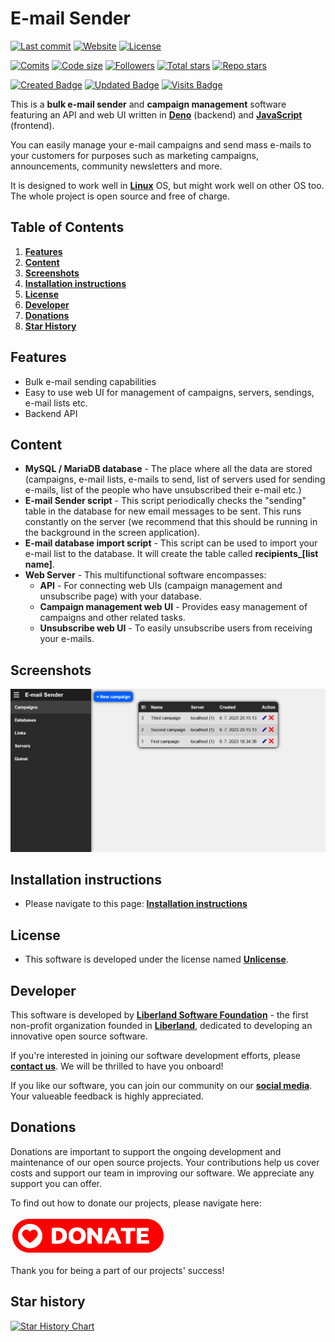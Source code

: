 # E-mail Sender

[![Last commit](https://img.shields.io/github/last-commit/libersoft-org/email-sender?style=for-the-badge)](https://github.com/libersoft-org/email-sender/commits/main)
[![Website](https://img.shields.io/website?url=https%3A%2F%2Flibersoft.org&style=for-the-badge)](https://libersoft.org)
[![License](https://img.shields.io/github/license/libersoft-org/email-sender?style=for-the-badge)](./LICENSE)

[![Comits](https://img.shields.io/github/commit-activity/t/libersoft-org/email-sender?style=for-the-badge)](https://github.com/libersoft-org/email-sender/commits/main)
[![Code size](https://img.shields.io/github/languages/code-size/libersoft-org/email-sender?style=for-the-badge)](https://github.com/libersoft-org/email-sender/archive/refs/heads/main.zip)
[![Followers](https://img.shields.io/github/followers/libersoft-org?style=for-the-badge)](https://github.com/libersoft-org?tab=followers)
[![Total stars](https://img.shields.io/github/stars/libersoft-org?label=Total%20stars&style=for-the-badge)](https://github.com/libersoft-org?tab=stars)
[![Repo stars](https://img.shields.io/github/stars/libersoft-org/email-sender?label=Repo%20stars&style=for-the-badge)](https://github.com/libersoft-org?tab=stars)

[![Created Badge](https://badges.pufler.dev/created/libersoft-org/email-sender)](https://badges.pufler.dev) [![Updated Badge](https://badges.pufler.dev/updated/libersoft-org/email-sender)](https://badges.pufler.dev) [![Visits Badge](https://badges.pufler.dev/visits/libersoft-org/email-sender)](https://badges.pufler.dev)

This is a **bulk e-mail sender** and **campaign management** software featuring an API and web UI written in [**Deno**](https://deno.land/) (backend) and [**JavaScript**](https://www.ecma-international.org/publications-and-standards/standards/ecma-262/) (frontend).

You can easily manage your e-mail campaigns and send mass e-mails to your customers for purposes such as marketing campaigns, announcements, community newsletters and more.

It is designed to work well in [**Linux**](https://www.linux.org/) OS, but might work well on other OS too. The whole project is open source and free of charge.

## Table of Contents
1. [**Features**](#features)
2. [**Content**](#content)
3. [**Screenshots**](#screenshots)
4. [**Installation instructions**](#installation-instructions)
5. [**License**](#license)
6. [**Developer**](#developer)
7. [**Donations**](#donations)
8. [**Star History**](#star-history)

## Features
- Bulk e-mail sending capabilities
- Easy to use web UI for management of campaigns, servers, sendings, e-mail lists etc.
- Backend API

## Content

- **MySQL / MariaDB database** - The place where all the data are stored (campaigns, e-mail lists, e-mails to send, list of servers used for sending e-mails, list of the people who have unsubscribed their e-mail etc.)
- **E-mail Sender script** - This script periodically checks the "sending" table in the database for new email messages to be sent. This runs constantly on the server (we recommend that this should be running in the background in the screen application).
- **E-mail database import script** - This script can be used to import your e-mail list to the database. It will create the table called **recipients_[list name]**.
- **Web Server** - This multifunctional software encompasses:
  - **API** - For connecting web UIs (campaign management and unsubscribe page) with your database.
  - **Campaign management web UI** - Provides easy management of campaigns and other related tasks.
  - **Unsubscribe web UI** - To easily unsubscribe users from receiving your e-mails.

## Screenshots

![Campaigns](./screenshots/campaigns.png)

## Installation instructions

- Please navigate to this page: [**Installation instructions**](./INSTALL.md)

## License

- This software is developed under the license named [**Unlicense**](./LICENSE).

## Developer
This software is developed by [**Liberland Software Foundation**](https://libersoft.org) - the first non-profit organization founded in [**Liberland**](https://liberland.org), dedicated to developing an innovative open source software.

If you're interested in joining our software development efforts, please [**contact us**](https://libersoft.org/contacts). We will be thrilled to have you onboard!

If you like our software, you can join our community on our [**social media**](https://libersoft.org/contacts). Your valueable feedback is highly appreciated.

## Donations

Donations are important to support the ongoing development and maintenance of our open source projects. Your contributions help us cover costs and support our team in improving our software. We appreciate any support you can offer.

To find out how to donate our projects, please navigate here:

[![Donate](https://raw.githubusercontent.com/libersoft-org/documents/main/donate.png)](https://libersoft.org/donations)

Thank you for being a part of our projects' success!

## Star history

[![Star History Chart](https://api.star-history.com/svg?repos=libersoft-org/email-sender&type=Date)](https://star-history.com/#libersoft-org/email-sender&Date)

